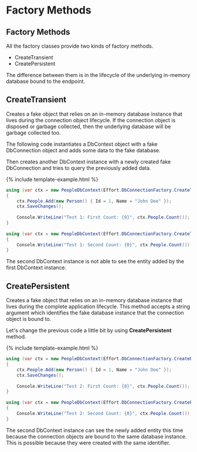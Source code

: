# Factory Methods

## Factory Methods

All the factory classes provide two kinds of factory methods.

 - CreateTransient
 - CreatePersistent

The difference between them is in the lifecycle of the underlying in-memory database bound to the endpoint. 

## CreateTransient

Creates a fake object that relies on an in-memory database instance that lives during the connection object lifecycle. If the connection object is disposed or garbage collected, then the underlying database will be garbage collected too.

The following code instantiates a DbContext object with a fake DbConnection object and adds some data to the fake database. 

Then creates another DbContext instance with a newly created fake DbConnection and tries to query the previously added data.

{% include template-example.html %} 
```csharp
using (var ctx = new PeopleDbContext(Effort.DbConnectionFactory.CreateTransient()))
{
    ctx.People.Add(new Person() { Id = 1, Name = "John Doe" });
    ctx.SaveChanges();
 
    Console.WriteLine("Test 1: First Count: {0}", ctx.People.Count());
}
 
using (var ctx = new PeopleDbContext(Effort.DbConnectionFactory.CreateTransient()))
{
    Console.WriteLine("Test 1: Second Count: {0}", ctx.People.Count());
}
```

The second DbContext instance is not able to see the entity added by the first DbContext instance.

## CreatePersistent

Creates a fake object that relies on an in-memory database instance that lives during the complete application lifecycle. This method accepts a string argument which identifies the fake database instance that the connection object is bound to.

Let's change the previous code a little bit by using **CreatePersistent** method.

{% include template-example.html %} 
```csharp
using (var ctx = new PeopleDbContext(Effort.DbConnectionFactory.CreatePersistent("1")))
{
    ctx.People.Add(new Person() { Id = 1, Name = "John Doe" });
    ctx.SaveChanges();
 
    Console.WriteLine("Test 2: First Count: {0}", ctx.People.Count());
}
 
using (var ctx = new PeopleDbContext(Effort.DbConnectionFactory.CreatePersistent("1")))
{
    Console.WriteLine("Test 2: Second Count: {0}", ctx.People.Count());
}
```

The second DbContext instance can see the newly added entity this time because the connection objects are bound to the same database instance. This is possible because they were created with the same identifier.
